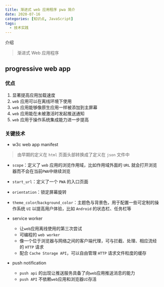 ```yaml
---
title: 渐进式 web 应用程序 pwa 简介
date: 2020-07-16
categories: [知识点, JavaScript]
tags: 
  - 技术实践
---
```


介绍

> 渐进式 Web 应用程序

## progressive web app

### 优点

1. 显著提高应用加载速度
2. `web` 应用可以在离线环境下使用
3. `web` 应用能够像原生应用一样被添加到主屏幕
4. `web` 应用能在未被激活时发起推送通知
5. `web` 应用于操作系统集成能力进一步提高

### 关键技术

- w3c web app manifest

> 由早期的定义在 `html` 页面头部转换成了定义在 `json` 文件中

- `scope`：定义了 `web` 应用的浏览作用域，比如作用域外面的 `URL` 就会打开浏览器而不会在当前`PWA`中继续浏览

- `start_url`：定义了一个 `PWA` 的入口页面
- `orientation`：锁定屏幕旋转
- `theme_color`/`background_color`：主题色与背景色，用于配置一些可定制的操作系统 `UI` 以提高用户体验，比如 `Android` 的状态栏、任务栏等

- service worker
  - 让`web`应用离线使用的第三次尝试
  - 可编程的 `web worker`
  - 像一个位于浏览器与网络之间的客户端代理，可与拦截、处理、相应流经的 `HTTP` 请求
  - 配合 `Cache Storage API`，可以自由管理 `HTTP` 请求文件粒度的缓存
- push notification
  - `push api` 的出现让推送服务具备了向`web`应用推送消息的能力
  - `push API` 不依赖`web`应用和浏览器`UI`存活
